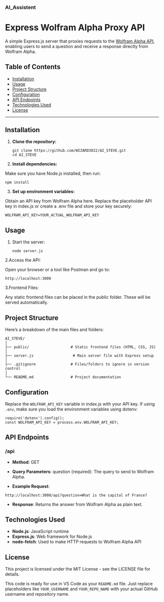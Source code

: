 ﻿### AI_Assistent
# Express Wolfram Alpha Proxy API

A simple Express.js server that proxies requests to the [Wolfram Alpha API](https://www.wolframalpha.com/), enabling users to send a question and receive a response directly from Wolfram Alpha.

## Table of Contents

- [Installation](#installation)
- [Usage](#usage)
- [Project Structure](#project-structure)
- [Configuration](#configuration)
- [API Endpoints](#api-endpoints)
- [Technologies Used](#technologies-used)
- [License](#license)

---

## Installation

1. **Clone the repository:**

   ```
   git clone https://github.com/WIZARD3022/AI_STEVE.git
   cd AI_STEVE
   ```

2. **Install dependencies:**

Make sure you have Node.js installed, then run:

   ```
   npm install
   ```
3. **Set up environment variables:**

Obtain an API key from Wolfram Alpha here.
Replace the placeholder API key in index.js or create a .env file and store your key securely:

   ```
   WOLFRAM_API_KEY=YOUR_ACTUAL_WOLFRAM_API_KEY
   ```

## Usage

1. Start the server:
   ```
   node server.js
   ```

2.Access the API:

Open your browser or a tool like Postman and go to:

```
http://localhost:3000
```

3.Frontend Files:

Any static frontend files can be placed in the public folder. These will be served automatically.

## Project Structure
Here’s a breakdown of the main files and folders:

```
AI_STEVE/
│
├── public/                   # Static frontend files (HTML, CSS, JS)
│
├── server.js                  # Main server file with Express setup
│
├── .gitignore                # Files/folders to ignore in version control
│
└── README.md                 # Project documentation
```

## Configuration
Replace the `WOLFRAM_API_KEY` variable in index.js with your API key. If using `.env`, make sure you load the environment variables using dotenv:

```
require('dotenv').config();
const WOLFRAM_API_KEY = process.env.WOLFRAM_API_KEY;
```

## API Endpoints

### /api

- **Method**: GET

- **Query Parameters**:
question (required): The query to send to Wolfram Alpha.

- **Example Request**:

```
http://localhost:3000/api?question=What is the capital of France?
```

- **Response**: Returns the answer from Wolfram Alpha as plain text.

## Technologies Used

- **Node.js**: JavaScript runtime
- **Express.js**: Web framework for Node.js
- **node-fetch**: Used to make HTTP requests to Wolfram Alpha API

## License
This project is licensed under the MIT License - see the LICENSE file for details.

This code is ready for use in VS Code as your `README.md` file. Just replace placeholders like `YOUR_USERNAME` and `YOUR_REPO_NAME` with your actual GitHub username and repository name.
